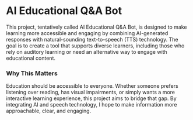 # AI Educational Q&A Bot
This project, tentatively called AI Educational Q&A Bot, is designed to make learning more accessible and engaging by combining AI-generated responses with natural-sounding text-to-speech (TTS) technology. The goal is to create a tool that supports diverse learners, including those who rely on auditory learning or need an alternative way to engage with educational content.

### Why This Matters
Education should be accessible to everyone. Whether someone prefers listening over reading, has visual impairments, or simply wants a more interactive learning experience, this project aims to bridge that gap. By integrating AI and speech technology, I hope to make information more approachable, clear, and engaging.
